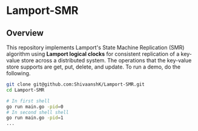# Lamport-SMR

## Overview

This repository implements Lamport's State Machine Replication (SMR) algorithm using **Lamport logical clocks** for consistent replication of a key-value store across a distributed system. The operations that the key-value store supports are get, put, delete, and update. To run a demo, do the following.

```bash
git clone git@github.com:ShivaanshK/Lamport-SMR.git
cd Lamport-SMR
```
```bash
# In first shell
go run main.go -pid=0
# In second shell shell
go run main.go -pid=1
...
```
